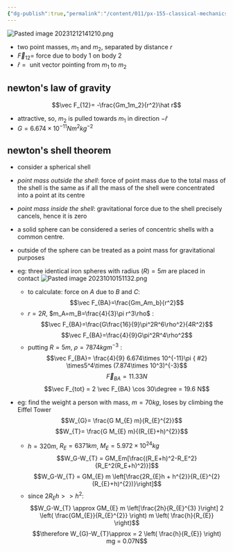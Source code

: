 ```yaml
---
{"dg-publish":true,"permalink":"/content/011/px-155-classical-mechanics-and-special-relativity/classical-mechanics/px-155-a-foundations-of-classical-mechanics/px-155-a7-gravitational-force/","noteIcon":"1","created":"2025-08-27T13:14:05.231+01:00","updated":"2024-11-26T19:55:03.000+00:00"}
---
```


![Pasted image 20231212141210.png](/img/user/pics/Pasted%20image%2020231212141210.png)
- two point masses, $m_1$ and $m_2$, separated by distance $r$ 
- $\vec F_{12}=$ force due to body 1 on body 2
- ${} \hat r= {}$ unit vector pointing from $m_1$ to $m_2$
## newton's law of gravity
$$\vec F_{12}= -\frac{Gm_1m_2}{r^2}\hat r$$
- attractive, so, $m_2$ is pulled towards $m_1$ in direction $-\hat r$
- $G=6.674\times 10^{-11}Nm^2kg^{-2}$
## newton's shell theorem
- consider a spherical shell
- *point mass outside the shell*: force of point mass due to the total mass of the shell is the same as if all the mass of the shell were concentrated into a point at its centre
- *point mass inside the shell*: gravitational force due to the shell precisely cancels, hence it is zero
- a solid sphere can be considered a series of concentric shells with a common centre.
- outside of the sphere can be treated as a point mass for gravitational purposes

- eg: three identical iron spheres with radius $(R)=5m$ are placed in contact ![Pasted image 20231010151132.png](/img/user/pics/Pasted%20image%2020231010151132.png)
	- to calculate: force on $A$ due to $B$ and $C$:
$$\vec F_{BA}=\frac{Gm_Am_b}{r^2}$$
	- $r=2R$, $m_A=m_B=\frac{4}{3}\pi r^3\rho$ : $$\vec F_{BA}=\frac{G\frac{16}{9}\pi^2R^6\rho^2}{4R^2}$$
$$\vec F_{BA}=\frac{4}{9}G\pi^2R^4\rho^2$$
	- putting $R=5m$, $\rho=7874 kgm^{-3}$ : $$\vec F_{BA}= \frac{4}{9} 6.674\times 10^{-11}\pi
{ #2}
 \times5^4\times (7.874\times 10^3)^{-3}$$
$$\vec F_{BA}=11.33N$$
	$$\vec F_{tot} = 2 \vec F_{BA} \cos 30\degree = 19.6 N$$
- eg: find the weight a person with mass, $m=70kg$, loses by climbing the Eiffel Tower
	$$W_{G}= \frac{G M_{E} m}{R_{E}^{2}}$$
	$$W_{T}= \frac{G M_{E} m}{(R_{E}+h)^{2}}$$
	-  $h=320m$, $R_{E}=6371km$, $M_E=5.972\times 10^24kg$
	$$W_G-W_{T} = GM_Em[\frac{(R_E+h)^2-R_E^2}{R_E^2(R_E+h)^2)}]$$
$$W_G-W_{T} = GM_{E} m \left[\frac{2R_{E}h + h^{2}}{R_{E}^{2}(R_{E}+h)^{2})}\right]$$
	- since $2R_Eh>>h^2$: $$W_G-W_{T} \approx GM_{E} m \left[\frac{2h}{R_{E}^{3} }\right] 2 \left( \frac{GM_{E}}{R_{E}^{2}} \right) m \left( \frac{h}{R_{E}} \right)$$
$$\therefore W_{G}-W_{T}\approx = 2 \left( \frac{h}{R_{E}} \right) mg = 0.07N$$
